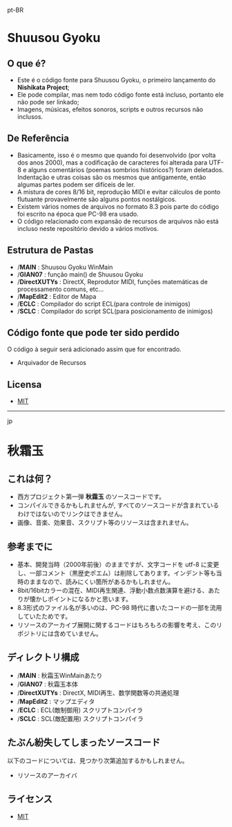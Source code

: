 pt-BR
# Shuusou Gyoku

## O que é?
* Este é o código fonte para Shuusou Gyoku, o primeiro lançamento do **Nishikata Project**;
* Ele pode compilar, mas nem todo código fonte está incluso, portanto ele não pode ser linkado;
* Imagens, músicas, efeitos sonoros, scripts e outros recursos não inclusos.


## De Referência
* Basicamente, isso é o mesmo que quando foi desenvolvido (por volta dos anos 2000), mas a codificação de caracteres foi alterada para UTF-8 e alguns comentários (poemas sombrios históricos?) foram deletados. Indentação e utras coisas são os mesmos que antigamente, então algumas partes podem ser difíceis de ler.
* A mistura de cores 8/16 bit, reprodução MIDI e evitar cálculos de ponto flutuante provavelmente são alguns pontos nostálgicos.
* Existem vários nomes de arquivos no formato 8.3 pois parte do código foi escrito na época que PC-98 era usado.
* O código relacionado com expansão de recursos de arquivos não está incluso neste repositório devido a vários motivos.


## Estrutura de Pastas
* /**MAIN**		: Shuusou Gyoku WinMain
* /**GIAN07**		: função main() de Shuusou Gyoku 
* /**DirectXUTYs**	: DirectX, Reprodutor MIDI, funções matemáticas de processamento comuns, etc…
* /**MapEdit2**		: Editor de Mapa
* /**ECLC**		: Compilador do script ECL(para controle de inimigos)
* /**SCLC**		: Compilador do script SCL(para posicionamento de inimigos)


## Código fonte que pode ter sido perdido
O código à seguir será adicionado assim que for encontrado.
* Arquivador de Recursos


## Licensa
* [MIT](LICENSE)
---
jp
# 秋霜玉

## これは何？
* 西方プロジェクト第一弾 **秋霜玉** のソースコードです。
* コンパイルできるかもしれませんが, すべてのソースコードが含まれているわけではないのでリンクはできません。
* 画像、音楽、効果音、スクリプト等のリソースは含まれません。


## 参考までに
* 基本、開発当時（2000年前後）のままですが、文字コードを utf-8 に変更し、一部コメント（黒歴史ポエム）は削除してあります。インデント等も当時のままなので、読みにくい箇所があるかもしれません。
* 8bit/16bitカラーの混在、MIDI再生関連、浮動小数点数演算を避ける、あたりが懐かしポイントになるかと思います。
* 8.3形式のファイル名が多いのは、PC-98 時代に書いたコードの一部を流用していたためです。
* リソースのアーカイブ展開に関するコードはもろもろの影響を考え、このリポジトリには含めていません。


## ディレクトリ構成
* /**MAIN** : 秋霜玉WinMainあたり
* /**GIAN07** : 秋霜玉本体
* /**DirectXUTYs** : DirectX, MIDI再生、数学関数等の共通処理
* /**MapEdit2** : マップエディタ
* /**ECLC** : ECL(敵制御用) スクリプトコンパイラ
* /**SCLC** : SCL(敵配置用) スクリプトコンパイラ


## たぶん紛失してしまったソースコード
以下のコードについては、見つかり次第追加するかもしれません。
* リソースのアーカイバ


## ライセンス
* [MIT](LICENSE)
